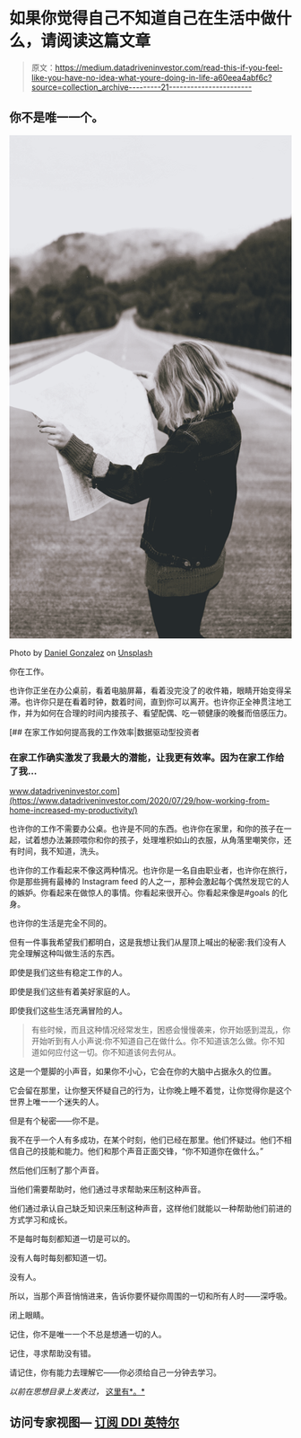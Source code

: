 # 如果你觉得自己不知道自己在生活中做什么，请阅读这篇文章

> 原文：<https://medium.datadriveninvestor.com/read-this-if-you-feel-like-you-have-no-idea-what-youre-doing-in-life-a60eea4abf6c?source=collection_archive---------21----------------------->

## 你不是唯一一个。

![](img/74719c346285bbadbe8bf4e53e3e48ce.png)

Photo by [Daniel Gonzalez](https://unsplash.com/@overlyawesome?utm_source=medium&utm_medium=referral) on [Unsplash](https://unsplash.com?utm_source=medium&utm_medium=referral)

你在工作。

也许你正坐在办公桌前，看着电脑屏幕，看着没完没了的收件箱，眼睛开始变得呆滞。也许你只是在看着时钟，数着时间，直到你可以离开。也许你正全神贯注地工作，并为如何在合理的时间内接孩子、看望配偶、吃一顿健康的晚餐而倍感压力。

[](https://www.datadriveninvestor.com/2020/07/29/how-working-from-home-increased-my-productivity/) [## 在家工作如何提高我的工作效率|数据驱动型投资者

### 在家工作确实激发了我最大的潜能，让我更有效率。因为在家工作给了我…

www.datadriveninvestor.com](https://www.datadriveninvestor.com/2020/07/29/how-working-from-home-increased-my-productivity/) 

也许你的工作不需要办公桌。也许是不同的东西。也许你在家里，和你的孩子在一起，试着想办法兼顾喂你和你的孩子，处理堆积如山的衣服，从角落里嘲笑你，还有时间，我不知道，洗头。

也许你的工作看起来不像这两种情况。也许你是一名自由职业者，也许你在旅行，你是那些拥有最棒的 Instagram feed 的人之一，那种会激起每个偶然发现它的人的嫉妒。你看起来在做惊人的事情。你看起来很开心。你看起来像是#goals 的化身。

也许你的生活是完全不同的。

但有一件事我希望我们都明白，这是我想让我们从屋顶上喊出的秘密:我们没有人完全理解这种叫做生活的东西。

即使是我们这些有稳定工作的人。

即使是我们这些有着美好家庭的人。

即使我们这些生活充满冒险的人。

> 有些时候，而且这种情况经常发生，困惑会慢慢袭来，你开始感到混乱，你开始听到有人小声说:你不知道自己在做什么。你不知道该怎么做。你不知道如何应付这一切。你不知道该何去何从。

这是一个蹩脚的小声音，如果你不小心，它会在你的大脑中占据永久的位置。

它会留在那里，让你整天怀疑自己的行为，让你晚上睡不着觉，让你觉得你是这个世界上唯一一个迷失的人。

但是有个秘密——你不是。

我不在乎一个人有多成功，在某个时刻，他们已经在那里。他们怀疑过。他们不相信自己的技能和能力。他们和那个声音正面交锋，“你不知道你在做什么。”

然后他们压制了那个声音。

当他们需要帮助时，他们通过寻求帮助来压制这种声音。

他们通过承认自己缺乏知识来压制这种声音，这样他们就能以一种帮助他们前进的方式学习和成长。

不是每时每刻都知道一切是可以的。

没有人每时每刻都知道一切。

没有人。

所以，当那个声音悄悄进来，告诉你要怀疑你周围的一切和所有人时——深呼吸。

闭上眼睛。

记住，你不是唯一一个不总是想通一切的人。

记住，寻求帮助没有错。

请记住，你有能力去理解它——你必须给自己一分钟去学习。

*以前在思想目录上发表过，* [这里有*。*](https://thoughtcatalog.com/megan-minutillo/2019/07/read-this-if-you-feel-like-you-have-no-idea-what-youre-doing-in-life/)

## 访问专家视图— [订阅 DDI 英特尔](https://datadriveninvestor.com/ddi-intel)